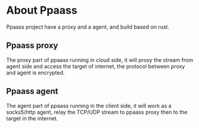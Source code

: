 # **About Ppaass**

Ppaass project have a proxy and a agent, and build based on rust.

## **Ppaass proxy**

The proxy part of ppaass running in cloud side, it will proxy the stream from agent side and access the target of internet, the protocol between proxy and agent is encrypted.

## **Ppaass agent**

The agent part of ppaass running in the client side, it will work as a socks5/http agent, relay the TCP/UDP stream to ppaass proxy then to the target in the internet.
